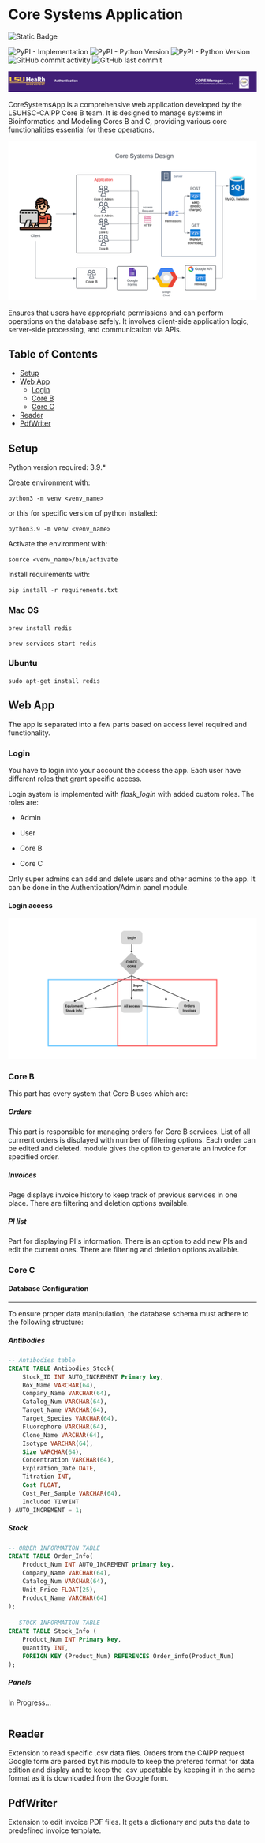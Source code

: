 #  Core Systems Application
<img alt="Static Badge" src="https://img.shields.io/badge/LSUHS_CAIPP%20Modeling%20Core-purple?link=https%3A%2F%2Fwww.lsuhs.edu%2Fcenters%2Fcenter-for-applied-immunology-and-pathological-processes%2Fbioinformatics-modeling-core">

![PyPI - Implementation](https://img.shields.io/pypi/implementation/flask?logo=python) ![PyPI - Python Version](https://img.shields.io/pypi/pyversions/pandas?logo=pandas&label=pandas) ![PyPI - Python Version](https://img.shields.io/pypi/pyversions/FuzzyWuzzy?logo=python&label=FuzzyWuzzy)
 ![GitHub commit activity](https://img.shields.io/github/commit-activity/t/LSUHSC-CAIPP-Core-B/CoreSystemsApp?logo=github) ![GitHub last commit](https://img.shields.io/github/last-commit/LSUHSC-CAIPP-Core-B/CoreSystemsApp?logo=github)

![Title](docs/title.png)

CoreSystemsApp is a comprehensive web application developed by the LSUHSC-CAIPP Core B team. It is designed to manage systems in Bioinformatics and Modeling Cores B and C, providing various core functionalities essential for these operations.

![System Design](docs/Core_Systems_App_Design.png)

Ensures that users have appropriate permissions and can perform operations on the database safely. It involves client-side application logic, server-side processing, and communication via APIs.

## Table of Contents 
- [Setup](#Setup) 
- [Web App](#Web-App) 
    - [Login](#Login) 
    - [Core B](#Core-B) 
    - [Core C](#Core-C)
- [Reader](#Reader)
- [PdfWriter](#PdfWriter)

##  Setup

Python version required: 3.9.*

Create environment with:

`python3 -m venv <venv_name>`

or this for specific version of python installed:

`python3.9 -m venv <venv_name>`

Activate the environment with:

`source <venv_name>/bin/activate`

Install requirements with:

`pip install -r requirements.txt`

  

###  Mac OS

`brew install redis`

`brew services start redis`

  

###  Ubuntu

`sudo apt-get install redis`

  

##  Web App

The app is separated into a few parts based on access level required and functionality.

###  Login

You have to login into your account the access the app. Each user have different roles that grant specific access.

Login system is implemented with *flask_login* with added custom roles. The roles are:

- Admin

- User

- Core B

- Core C

Only super admins can add and delete users and other admins to the app. It can be done in the Authentication/Admin panel module.

  

####  Login access

![App flow](docs/Core_App_entry_flow.png)

###  Core B

This part has every system that Core B uses which are:

#####  Orders

This part is responsible for managing orders for Core B services. List of all currrent orders is displayed with number of filtering options. Each order can be edited and deleted. module gives the option to generate an invoice for specified order.

#####  Invoices

Page displays invoice history to keep track of previous services in one place. There are filtering and deletion options available.

#####  PI list

Part for displaying PI's information. There is an option to add new PIs and edit the current ones. There are filtering and deletion options available.

###  Core C

#### Database Configuration
---
To ensure proper data manipulation, the database schema must adhere to the following structure:
##### Antibodies
``` sql
-- Antibodies table
CREATE TABLE Antibodies_Stock(
    Stock_ID INT AUTO_INCREMENT Primary key,
    Box_Name VARCHAR(64),
    Company_Name VARCHAR(64),
    Catalog_Num VARCHAR(64),
    Target_Name VARCHAR(64),
    Target_Species VARCHAR(64),
    Fluorophore VARCHAR(64),
    Clone_Name VARCHAR(64),
    Isotype VARCHAR(64),
    Size VARCHAR(64),
    Concentration VARCHAR(64),
    Expiration_Date DATE,
    Titration INT,
    Cost FLOAT,
    Cost_Per_Sample VARCHAR(64),
    Included TINYINT                        
) AUTO_INCREMENT = 1;
```
##### Stock
``` sql
-- ORDER INFORMATION TABLE
CREATE TABLE Order_Info(
    Product_Num INT AUTO_INCREMENT primary key,
    Company_Name VARCHAR(64),
    Catalog_Num VARCHAR(64),
    Unit_Price FLOAT(25),
    Product_Name VARCHAR(64)
);

-- STOCK INFORMATION TABLE
CREATE TABLE Stock_Info (
    Product_Num INT Primary key,
    Quantity INT,
    FOREIGN KEY (Product_Num) REFERENCES Order_info(Product_Num)
);
```
##### Panels
In Progress...
```

```

  

##  Reader

Extension to read specific .csv data files. Orders from the CAIPP request Google form are parsed byt his module to keep the prefered format for data edition and display and to keep the .csv updatable by keeping it in the same format as it is downloaded from the Google form.

  

##  PdfWriter

Extension to edit invoice PDF files. It gets a dictionary and puts the data to predefined invoice template.